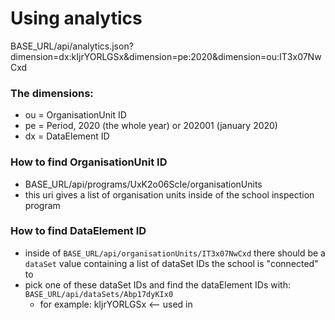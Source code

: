 
# Using analytics
BASE_URL/api/analytics.json?dimension=dx:kIjrYORLGSx&dimension=pe:2020&dimension=ou:IT3x07NwCxd

### The dimensions:
- ou = OrganisationUnit ID
- pe = Period, 2020 (the whole year) or 202001 (january 2020)
- dx = DataElement ID

### How to find OrganisationUnit ID
- BASE_URL/api/programs/UxK2o06ScIe/organisationUnits
- this uri gives a list of organisation units inside of the school inspection program

### How to find DataElement ID
- inside of `BASE_URL/api/organisationUnits/IT3x07NwCxd` there should be a `dataSet` value containing a list of dataSet IDs the school is "connected" to
- pick one of these dataSet IDs and find the dataElement IDs with: `BASE_URL/api/dataSets/Abp17dyKIx0`
    - for example: kIjrYORLGSx <-- used in

